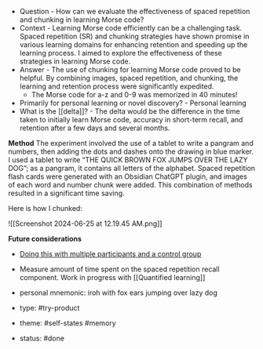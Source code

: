 
- Question - How can we evaluate the effectiveness of spaced repetition and chunking in learning Morse code?
- Context - Learning Morse code efficiently can be a challenging task. Spaced repetition (SR) and chunking strategies have shown promise in various learning domains for enhancing retention and speeding up the learning process. I aimed to explore the effectiveness of these strategies in learning Morse code.
- Answer - The use of chunking for learning Morse code proved to be helpful. By combining images, spaced repetition, and chunking, the learning and retention process were significantly expedited.
	- The Morse code for a-z and 0-9 was memorized in 40 minutes! 
- Primarily for personal learning or novel discovery? - Personal learning
- What is the [[delta]]? - The delta would be the difference in the time taken to initially learn Morse code, accuracy in short-term recall, and retention after a few days and several months. 


**Method**
The experiment involved the use of a tablet to write a pangram and numbers, then adding the dots and dashes onto the drawing in blue marker. I used a tablet to write “THE QUICK BROWN FOX JUMPS OVER THE LAZY DOG”; as a pangram, it contains all letters of the alphabet. Spaced repetition flash cards were generated with an Obsidian ChatGPT plugin, and images of each word and number chunk were added. This combination of methods resulted in a significant time saving.

Here is how I chunked:


![[Screenshot 2024-06-25 at 12.19.45 AM.png]]


**Future considerations**
- [Doing this with multiple participants and a control group]( https://chatgpt.com/c/7cbbf977-7d59-4946-849d-98d4d70ed347)
- Measure amount of time spent on the spaced repetition recall component. Work in progress with [[Quantified learning]]

- personal mnemonic: iroh with fox ears jumping over lazy dog
- type: #try-product
- theme: #self-states #memory
- status: #done